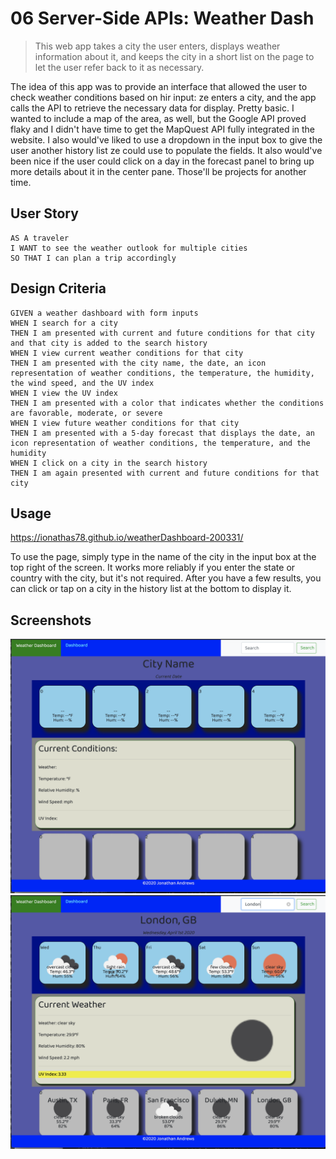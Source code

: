 # 06 Server-Side APIs: Weather Dash

> This web app takes a city the user enters, displays weather information about it, and keeps the city in a short
> list on the page to let the user refer back to it as necessary.

The idea of this app was to provide an interface that allowed the user to check weather conditions based on hir input:
ze enters a city, and the app calls the API to retrieve the necessary data for display. Pretty basic. I wanted to include
a map of the area, as well, but the Google API proved flaky and I didn't have time to get the MapQuest API fully integrated
in the website. I also would've liked to use a dropdown in the input box to give the user another history list ze could
use to populate the fields. It also would've been nice if the user could click on a day in the forecast panel to bring up
more details about it in the center pane. Those'll be projects for another time.


## User Story

```
AS A traveler
I WANT to see the weather outlook for multiple cities
SO THAT I can plan a trip accordingly
```

## Design Criteria

```
GIVEN a weather dashboard with form inputs
WHEN I search for a city
THEN I am presented with current and future conditions for that city and that city is added to the search history
WHEN I view current weather conditions for that city
THEN I am presented with the city name, the date, an icon representation of weather conditions, the temperature, the humidity, the wind speed, and the UV index
WHEN I view the UV index
THEN I am presented with a color that indicates whether the conditions are favorable, moderate, or severe
WHEN I view future weather conditions for that city
THEN I am presented with a 5-day forecast that displays the date, an icon representation of weather conditions, the temperature, and the humidity
WHEN I click on a city in the search history
THEN I am again presented with current and future conditions for that city
```

## Usage
https://ionathas78.github.io/weatherDashboard-200331/

To use the page, simply type in the name of the city in the input box at the top right of the screen. It works more
reliably if you enter the state or country with the city, but it's not required. After you have a few results, you
can click or tap on a city in the history list at the bottom to display it.

## Screenshots
![Main Page](./Assets/WeatherDash_Main.png)
![Main Page, Filled](./Assets/WeatherDash_Filled.png)
